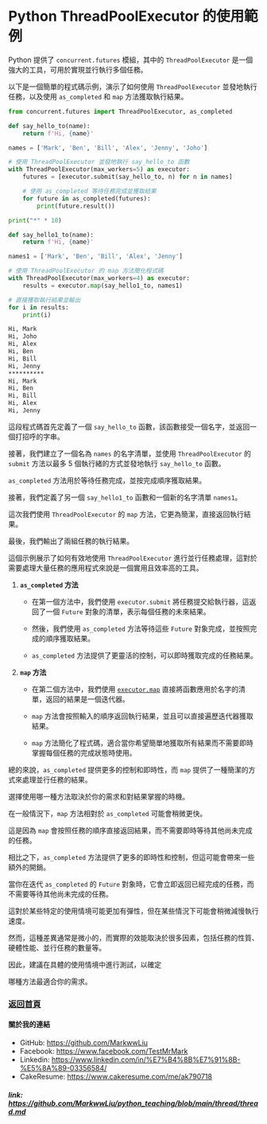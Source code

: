 # Python ThreadPoolExecutor 的使用範例

Python 提供了 `concurrent.futures` 模組，其中的 `ThreadPoolExecutor` 是一個強大的工具，可用於實現並行執行多個任務。

以下是一個簡單的程式碼示例，演示了如何使用 `ThreadPoolExecutor` 並發地執行任務，以及使用 `as_completed` 和 `map` 方法獲取執行結果。

```python
from concurrent.futures import ThreadPoolExecutor, as_completed

def say_hello_to(name):
    return f'Hi, {name}'

names = ['Mark', 'Ben', 'Bill', 'Alex', 'Jenny', 'Joho']

# 使用 ThreadPoolExecutor 並發地執行 say_hello_to 函數
with ThreadPoolExecutor(max_workers=5) as executor:
    futures = [executor.submit(say_hello_to, n) for n in names]

    # 使用 as_completed 等待任務完成並獲取結果
    for future in as_completed(futures):
        print(future.result())

print("*" * 10)

def say_hello1_to(name):
    return f'Hi, {name}'

names1 = ['Mark', 'Ben', 'Bill', 'Alex', 'Jenny']

# 使用 ThreadPoolExecutor 的 map 方法簡化程式碼
with ThreadPoolExecutor(max_workers=4) as executor:
    results = executor.map(say_hello1_to, names1)

# 直接獲取執行結果並輸出
for i in results:
    print(i)
```

```bash
Hi, Mark
Hi, Joho
Hi, Alex
Hi, Ben
Hi, Bill
Hi, Jenny
**********
Hi, Mark
Hi, Ben
Hi, Bill
Hi, Alex
Hi, Jenny
```

這段程式碼首先定義了一個 `say_hello_to` 函數，該函數接受一個名字，並返回一個打招呼的字串。

接著，我們建立了一個名為 `names` 的名字清單，並使用 `ThreadPoolExecutor` 的 `submit` 方法以最多 5 個執行緒的方式並發地執行 `say_hello_to` 函數。

`as_completed` 方法用於等待任務完成，並按完成順序獲取結果。

接著，我們定義了另一個 `say_hello1_to` 函數和一個新的名字清單 `names1`。

這次我們使用 `ThreadPoolExecutor` 的 `map` 方法，它更為簡潔，直接返回執行結果。

最後，我們輸出了兩組任務的執行結果。

這個示例展示了如何有效地使用 `ThreadPoolExecutor` 進行並行任務處理，這對於需要處理大量任務的應用程式來說是一個實用且效率高的工具。

1. **`as_completed` 方法**

   - 在第一個方法中，我們使用 `executor.submit` 將任務提交給執行器，這返回了一個 `Future` 對象的清單，表示每個任務的未來結果。

   - 然後，我們使用 `as_completed` 方法等待這些 `Future` 對象完成，並按照完成的順序獲取結果。

   - `as_completed` 方法提供了更靈活的控制，可以即時獲取完成的任務結果。

2. **`map` 方法**

   - 在第二個方法中，我們使用 [`executor.map`](executor.map) 直接將函數應用於名字的清單，返回的結果是一個迭代器。

   - `map` 方法會按照輸入的順序返回執行結果，並且可以直接遍歷迭代器獲取結果。

   - `map` 方法簡化了程式碼，適合當你希望簡單地獲取所有結果而不需要即時掌握每個任務的完成狀態時使用。

總的來說，`as_completed` 提供更多的控制和即時性，而 `map` 提供了一種簡潔的方式來處理並行任務的結果。

選擇使用哪一種方法取決於你的需求和對結果掌握的時機。

在一般情況下，`map` 方法相對於 `as_completed` 可能會稍微更快。

這是因為 `map` 會按照任務的順序直接返回結果，而不需要即時等待其他尚未完成的任務。

相比之下，`as_completed` 方法提供了更多的即時性和控制，但這可能會帶來一些額外的開銷。

當你在迭代 `as_completed` 的 `Future` 對象時，它會立即返回已經完成的任務，而不需要等待其他尚未完成的任務。

這對於某些特定的使用情境可能更加有彈性，但在某些情況下可能會稍微減慢執行速度。

然而，這種差異通常是微小的，而實際的效能取決於很多因素，包括任務的性質、硬體性能、並行任務的數量等。

因此，建議在具體的使用情境中進行測試，以確定

哪種方法最適合你的需求。

### [返回首頁](../README.md)

#### 關於我的連結
- GitHub: https://github.com/MarkwwLiu
- Facebook: https://www.facebook.com/TestMrMark
- Linkedin: https://www.linkedin.com/in/%E7%B4%8B%E7%91%8B-%E5%8A%89-03356584/
- CakeResume: https://www.cakeresume.com/me/ak790718

##### link: https://github.com/MarkwwLiu/python_teaching/blob/main/thread/thread.md
